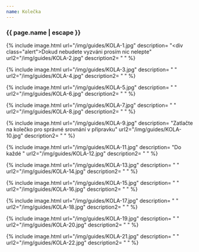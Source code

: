 ```yaml
---
name: Kolečka
---
```

### {{ page.name | escape }}


{% include image.html
    url="/img/guides/KOLA-1.jpg"
    description=
        "<div class=\"alert\">Dokud nebudete vyzváni prosím nic nelepte</div>"
    url2="/img/guides/KOLA-2.jpg"
    description2=
        " "
%}

{% include image.html
    url="/img/guides/KOLA-3.jpg"
    description=
        " "
    url2="/img/guides/KOLA-4.jpg"
    description2=
        " "
%}

{% include image.html
    url="/img/guides/KOLA-5.jpg"
    description=
        " "
    url2="/img/guides/KOLA-6.jpg"
    description2=
        " "
%}

{% include image.html
    url="/img/guides/KOLA-7.jpg"
    description=
        " "
    url2="/img/guides/KOLA-8.jpg"
    description2=
        " "
%}

{% include image.html
    url="/img/guides/KOLA-9.jpg"
    description=
        "Zatlačte na kolečko pro správné srovnání v přípravku"
    url2="/img/guides/KOLA-10.jpg"
    description2=
        " "
%}

{% include image.html
    url="/img/guides/KOLA-11.jpg"
    description=
        "Do každé "
    url2="/img/guides/KOLA-12.jpg"
    description2=
        " "
%}

{% include image.html
    url="/img/guides/KOLA-13.jpg"
    description=
        " "
    url2="/img/guides/KOLA-14.jpg"
    description2=
        " "
%}

{% include image.html
    url="/img/guides/KOLA-15.jpg"
    description=
        " "
    url2="/img/guides/KOLA-16.jpg"
    description2=
        " "
%}

{% include image.html
    url="/img/guides/KOLA-17.jpg"
    description=
        " "
    url2="/img/guides/KOLA-18.jpg"
    description2=
        " "
%}

{% include image.html
    url="/img/guides/KOLA-19.jpg"
    description=
        " "
    url2="/img/guides/KOLA-20.jpg"
    description2=
        " "
%}

{% include image.html
    url="/img/guides/KOLA-21.jpg"
    description=
        " "
    url2="/img/guides/KOLA-22.jpg"
    description2=
        " "
%}